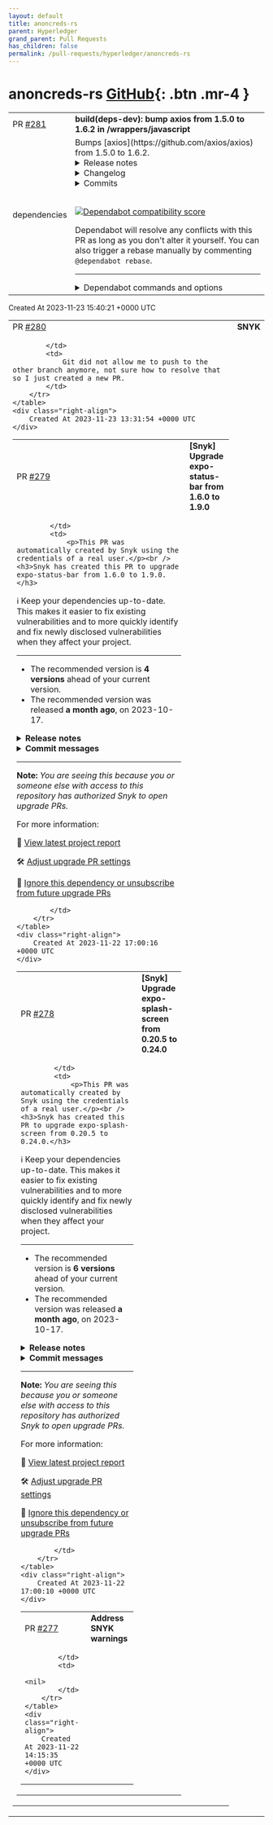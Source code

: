 ```yaml
---
layout: default
title: anoncreds-rs
parent: Hyperledger
grand_parent: Pull Requests
has_children: false
permalink: /pull-requests/hyperledger/anoncreds-rs
---
```


# anoncreds-rs <span class="fs-3 right-align">[GitHub](https://github.com/hyperledger/anoncreds-rs){: .btn .mr-4 }</span>


<div>
    <table>
        <tr>
            <td>
                PR <a href="https://github.com/hyperledger/anoncreds-rs/pull/281" class=".btn">#281</a>
            </td>
            <td>
                <b>
                    build(deps-dev): bump axios from 1.5.0 to 1.6.2 in /wrappers/javascript
                </b>
            </td>
        </tr>
        <tr>
            <td>
                <span class="chip">dependencies</span>
            </td>
            <td>
                Bumps [axios](https://github.com/axios/axios) from 1.5.0 to 1.6.2.
<details>
<summary>Release notes</summary>
<p><em>Sourced from <a href="https://github.com/axios/axios/releases">axios's releases</a>.</em></p>
<blockquote>
<h2>Release v1.6.2</h2>
<h2>Release notes:</h2>
<h3>Features</h3>
<ul>
<li><strong>withXSRFToken:</strong> added withXSRFToken option as a workaround to achieve the old <code>withCredentials</code> behavior; (<a href="https://redirect.github.com/axios/axios/issues/6046">#6046</a>) (<a href="https://github.com/axios/axios/commit/cff996779b272a5e94c2b52f5503ccf668bc42dc">cff9967</a>)</li>
</ul>
<h3>PRs</h3>
<ul>
<li>feat(withXSRFToken): added withXSRFToken option as a workaround to achieve the old `withCredentials` behavior; ( <a href="https://api.github.com/repos/axios/axios/pulls/6046">#6046</a> )</li>
</ul>
<pre><code>
📢 This PR added &amp;#x27;withXSRFToken&amp;#x27; option as a replacement for old withCredentials behaviour. 
You should now use withXSRFToken along with withCredential to get the old behavior.
This functionality is considered as a fix.
</code></pre>
<h3>Contributors to this release</h3>
<ul>
<li><!-- raw HTML omitted --> <a href="https://github.com/DigitalBrainJS" title="+271/-146 ([#6081](https://github.com/axios/axios/issues/6081) [#6080](https://github.com/axios/axios/issues/6080) [#6079](https://github.com/axios/axios/issues/6079) [#6078](https://github.com/axios/axios/issues/6078) [#6046](https://github.com/axios/axios/issues/6046) [#6064](https://github.com/axios/axios/issues/6064) [#6063](https://github.com/axios/axios/issues/6063) )">Dmitriy Mozgovoy</a></li>
<li><!-- raw HTML omitted --> <a href="https://github.com/ckng0221" title="+4/-4 ([#6073](https://github.com/axios/axios/issues/6073) )">Ng Choon Khon (CK)</a></li>
<li><!-- raw HTML omitted --> <a href="https://github.com/mnomanmemon" title="+2/-2 ([#6048](https://github.com/axios/axios/issues/6048) )">Muhammad Noman</a></li>
</ul>
<h2>Release v1.6.1</h2>
<h2>Release notes:</h2>
<h3>Bug Fixes</h3>
<ul>
<li><strong>formdata:</strong> fixed content-type header normalization for non-standard browser environments; (<a href="https://redirect.github.com/axios/axios/issues/6056">#6056</a>) (<a href="https://github.com/axios/axios/commit/dd465ab22bbfa262c6567be6574bf46a057d5288">dd465ab</a>)</li>
<li><strong>platform:</strong> fixed emulated browser detection in node.js environment; (<a href="https://redirect.github.com/axios/axios/issues/6055">#6055</a>) (<a href="https://github.com/axios/axios/commit/3dc8369e505e32a4e12c22f154c55fd63ac67fbb">3dc8369</a>)</li>
</ul>
<h3>Contributors to this release</h3>
<ul>
<li><!-- raw HTML omitted --> <a href="https://github.com/DigitalBrainJS" title="+432/-65 ([#6059](https://github.com/axios/axios/issues/6059) [#6056](https://github.com/axios/axios/issues/6056) [#6055](https://github.com/axios/axios/issues/6055) )">Dmitriy Mozgovoy</a></li>
<li><!-- raw HTML omitted --> <a href="https://github.com/meyfa" title="+5/-2 ([#5835](https://github.com/axios/axios/issues/5835) )">Fabian Meyer</a></li>
</ul>
<h2>Release v1.6.0</h2>
<h2>Release notes:</h2>
<h3>Bug Fixes</h3>
<ul>
<li><strong>CSRF:</strong> fixed CSRF vulnerability CVE-2023-45857 (<a href="https://redirect.github.com/axios/axios/issues/6028">#6028</a>) (<a href="https://github.com/axios/axios/commit/96ee232bd3ee4de2e657333d4d2191cd389e14d0">96ee232</a>)</li>
<li><strong>dns:</strong> fixed lookup function decorator to work properly in node v20; (<a href="https://redirect.github.com/axios/axios/issues/6011">#6011</a>) (<a href="https://github.com/axios/axios/commit/5aaff532a6b820bb9ab6a8cd0f77131b47e2adb8">5aaff53</a>)</li>
<li><strong>types:</strong> fix AxiosHeaders types; (<a href="https://redirect.github.com/axios/axios/issues/5931">#5931</a>) (<a href="https://github.com/axios/axios/commit/a1c8ad008b3c13d53e135bbd0862587fb9d3fc09">a1c8ad0</a>)</li>
</ul>
<h3>PRs</h3>
<ul>
<li>CVE 2023 45857 ( <a href="https://api.github.com/repos/axios/axios/pulls/6028">#6028</a> )</li>
</ul>
<pre><code>
⚠️ Critical vulnerability fix. See https://security.snyk.io/vuln/SNYK-JS-AXIOS-6032459
</code></pre>
<h3>Contributors to this release</h3>
<!-- raw HTML omitted -->
</blockquote>
<p>... (truncated)</p>
</details>
<details>
<summary>Changelog</summary>
<p><em>Sourced from <a href="https://github.com/axios/axios/blob/v1.x/CHANGELOG.md">axios's changelog</a>.</em></p>
<blockquote>
<h2><a href="https://github.com/axios/axios/compare/v1.6.1...v1.6.2">1.6.2</a> (2023-11-14)</h2>
<h3>Features</h3>
<ul>
<li><strong>withXSRFToken:</strong> added withXSRFToken option as a workaround to achieve the old <code>withCredentials</code> behavior; (<a href="https://redirect.github.com/axios/axios/issues/6046">#6046</a>) (<a href="https://github.com/axios/axios/commit/cff996779b272a5e94c2b52f5503ccf668bc42dc">cff9967</a>)</li>
</ul>
<h3>PRs</h3>
<ul>
<li>feat(withXSRFToken): added withXSRFToken option as a workaround to achieve the old `withCredentials` behavior; ( <a href="https://api.github.com/repos/axios/axios/pulls/6046">#6046</a> )</li>
</ul>
<pre><code>
📢 This PR added &amp;#x27;withXSRFToken&amp;#x27; option as a replacement for old withCredentials behaviour. 
You should now use withXSRFToken along with withCredential to get the old behavior.
This functionality is considered as a fix.
</code></pre>
<h3>Contributors to this release</h3>
<ul>
<li><!-- raw HTML omitted --> <a href="https://github.com/DigitalBrainJS" title="+271/-146 ([#6081](https://github.com/axios/axios/issues/6081) [#6080](https://github.com/axios/axios/issues/6080) [#6079](https://github.com/axios/axios/issues/6079) [#6078](https://github.com/axios/axios/issues/6078) [#6046](https://github.com/axios/axios/issues/6046) [#6064](https://github.com/axios/axios/issues/6064) [#6063](https://github.com/axios/axios/issues/6063) )">Dmitriy Mozgovoy</a></li>
<li><!-- raw HTML omitted --> <a href="https://github.com/ckng0221" title="+4/-4 ([#6073](https://github.com/axios/axios/issues/6073) )">Ng Choon Khon (CK)</a></li>
<li><!-- raw HTML omitted --> <a href="https://github.com/mnomanmemon" title="+2/-2 ([#6048](https://github.com/axios/axios/issues/6048) )">Muhammad Noman</a></li>
</ul>
<h2><a href="https://github.com/axios/axios/compare/v1.6.0...v1.6.1">1.6.1</a> (2023-11-08)</h2>
<h3>Bug Fixes</h3>
<ul>
<li><strong>formdata:</strong> fixed content-type header normalization for non-standard browser environments; (<a href="https://redirect.github.com/axios/axios/issues/6056">#6056</a>) (<a href="https://github.com/axios/axios/commit/dd465ab22bbfa262c6567be6574bf46a057d5288">dd465ab</a>)</li>
<li><strong>platform:</strong> fixed emulated browser detection in node.js environment; (<a href="https://redirect.github.com/axios/axios/issues/6055">#6055</a>) (<a href="https://github.com/axios/axios/commit/3dc8369e505e32a4e12c22f154c55fd63ac67fbb">3dc8369</a>)</li>
</ul>
<h3>Contributors to this release</h3>
<ul>
<li><!-- raw HTML omitted --> <a href="https://github.com/DigitalBrainJS" title="+432/-65 ([#6059](https://github.com/axios/axios/issues/6059) [#6056](https://github.com/axios/axios/issues/6056) [#6055](https://github.com/axios/axios/issues/6055) )">Dmitriy Mozgovoy</a></li>
<li><!-- raw HTML omitted --> <a href="https://github.com/meyfa" title="+5/-2 ([#5835](https://github.com/axios/axios/issues/5835) )">Fabian Meyer</a></li>
</ul>
<h3>PRs</h3>
<ul>
<li>feat(withXSRFToken): added withXSRFToken option as a workaround to achieve the old `withCredentials` behavior; ( <a href="https://api.github.com/repos/axios/axios/pulls/6046">#6046</a> )</li>
</ul>
<pre><code>
📢 This PR added &amp;#x27;withXSRFToken&amp;#x27; option as a replacement for old withCredentials behaviour. 
You should now use withXSRFToken along with withCredential to get the old behavior.
This functionality is considered as a fix.
</code></pre>
<h1><a href="https://github.com/axios/axios/compare/v1.5.1...v1.6.0">1.6.0</a> (2023-10-26)</h1>
<h3>Bug Fixes</h3>
<ul>
<li><strong>CSRF:</strong> fixed CSRF vulnerability CVE-2023-45857 (<a href="https://redirect.github.com/axios/axios/issues/6028">#6028</a>) (<a href="https://github.com/axios/axios/commit/96ee232bd3ee4de2e657333d4d2191cd389e14d0">96ee232</a>)</li>
</ul>
<!-- raw HTML omitted -->
</blockquote>
<p>... (truncated)</p>
</details>
<details>
<summary>Commits</summary>
<ul>
<li><a href="https://github.com/axios/axios/commit/b3be36585884ba1e237fdd0eacf55f678aefc396"><code>b3be365</code></a> chore(release): v1.6.2 (<a href="https://redirect.github.com/axios/axios/issues/6082">#6082</a>)</li>
<li><a href="https://github.com/axios/axios/commit/8739acbd28eeb6b62c3565c8cf06309d15c5ed4b"><code>8739acb</code></a> chore(ci): removed redundant release action; (<a href="https://redirect.github.com/axios/axios/issues/6081">#6081</a>)</li>
<li><a href="https://github.com/axios/axios/commit/bfa9c305238bd14d1034af9af04b6749f9dba9b4"><code>bfa9c30</code></a> chore(docs): fix outdated grunt to npm scripts (<a href="https://redirect.github.com/axios/axios/issues/6073">#6073</a>)</li>
<li><a href="https://github.com/axios/axios/commit/a2b0fb314f5bd62deb4e9b3cb4d2e868734dd5bd"><code>a2b0fb3</code></a> chore(docs): update README.md (<a href="https://redirect.github.com/axios/axios/issues/6048">#6048</a>)</li>
<li><a href="https://github.com/axios/axios/commit/b12a6083f33539ac3883e5a9938e46a76f99305d"><code>b12a608</code></a> chore(ci): removed paths-ignore filter; (<a href="https://redirect.github.com/axios/axios/issues/6080">#6080</a>)</li>
<li><a href="https://github.com/axios/axios/commit/0c9d88602bf305926f8826bd6c1374465ddfd780"><code>0c9d886</code></a> chore(ci): reworked ignoring files logic; (<a href="https://redirect.github.com/axios/axios/issues/6079">#6079</a>)</li>
<li><a href="https://github.com/axios/axios/commit/30873ee5a8f35aef3eabcece9c81a18ae9bec7bf"><code>30873ee</code></a> chore(ci): add paths-ignore config to testing action; (<a href="https://redirect.github.com/axios/axios/issues/6078">#6078</a>)</li>
<li><a href="https://github.com/axios/axios/commit/cff996779b272a5e94c2b52f5503ccf668bc42dc"><code>cff9967</code></a> feat(withXSRFToken): added withXSRFToken option as a workaround to achieve th...</li>
<li><a href="https://github.com/axios/axios/commit/7009715369a50740ba2ce00534012c1caf269ad2"><code>7009715</code></a> chore(ci): fixed release notification action; (<a href="https://redirect.github.com/axios/axios/issues/6064">#6064</a>)</li>
<li><a href="https://github.com/axios/axios/commit/7144f10dc51a841527167b62b7d792e2989656c2"><code>7144f10</code></a> chore(ci): fixed release notification action; (<a href="https://redirect.github.com/axios/axios/issues/6063">#6063</a>)</li>
<li>Additional commits viewable in <a href="https://github.com/axios/axios/compare/v1.5.0...v1.6.2">compare view</a></li>
</ul>
</details>
<br />


[![Dependabot compatibility score](https://dependabot-badges.githubapp.com/badges/compatibility_score?dependency-name=axios&package-manager=npm_and_yarn&previous-version=1.5.0&new-version=1.6.2)](https://docs.github.com/en/github/managing-security-vulnerabilities/about-dependabot-security-updates#about-compatibility-scores)

Dependabot will resolve any conflicts with this PR as long as you don't alter it yourself. You can also trigger a rebase manually by commenting `@dependabot rebase`.

[//]: # (dependabot-automerge-start)
[//]: # (dependabot-automerge-end)

---

<details>
<summary>Dependabot commands and options</summary>
<br />

You can trigger Dependabot actions by commenting on this PR:
- `@dependabot rebase` will rebase this PR
- `@dependabot recreate` will recreate this PR, overwriting any edits that have been made to it
- `@dependabot merge` will merge this PR after your CI passes on it
- `@dependabot squash and merge` will squash and merge this PR after your CI passes on it
- `@dependabot cancel merge` will cancel a previously requested merge and block automerging
- `@dependabot reopen` will reopen this PR if it is closed
- `@dependabot close` will close this PR and stop Dependabot recreating it. You can achieve the same result by closing it manually
- `@dependabot show <dependency name> ignore conditions` will show all of the ignore conditions of the specified dependency
- `@dependabot ignore this major version` will close this PR and stop Dependabot creating any more for this major version (unless you reopen the PR or upgrade to it yourself)
- `@dependabot ignore this minor version` will close this PR and stop Dependabot creating any more for this minor version (unless you reopen the PR or upgrade to it yourself)
- `@dependabot ignore this dependency` will close this PR and stop Dependabot creating any more for this dependency (unless you reopen the PR or upgrade to it yourself)
You can disable automated security fix PRs for this repo from the [Security Alerts page](https://github.com/hyperledger/anoncreds-rs/network/alerts).

</details>
            </td>
        </tr>
    </table>
    <div class="right-align">
        Created At 2023-11-23 15:40:21 +0000 UTC
    </div>
</div>

<div>
    <table>
        <tr>
            <td>
                PR <a href="https://github.com/hyperledger/anoncreds-rs/pull/280" class=".btn">#280</a>
            </td>
            <td>
                <b>
                    SNYK
                </b>
            </td>
        </tr>
        <tr>
            <td>
                
            </td>
            <td>
                Git did not allow me to push to the other branch anymore, not sure how to resolve that so I just created a new PR.
            </td>
        </tr>
    </table>
    <div class="right-align">
        Created At 2023-11-23 13:31:54 +0000 UTC
    </div>
</div>

<div>
    <table>
        <tr>
            <td>
                PR <a href="https://github.com/hyperledger/anoncreds-rs/pull/279" class=".btn">#279</a>
            </td>
            <td>
                <b>
                    [Snyk] Upgrade expo-status-bar from 1.6.0 to 1.9.0
                </b>
            </td>
        </tr>
        <tr>
            <td>
                
            </td>
            <td>
                <p>This PR was automatically created by Snyk using the credentials of a real user.</p><br /><h3>Snyk has created this PR to upgrade expo-status-bar from 1.6.0 to 1.9.0.</h3>

:information_source: Keep your dependencies up-to-date. This makes it easier to fix existing vulnerabilities and to more quickly identify and fix newly disclosed vulnerabilities when they affect your project.
<hr/>

- The recommended version is **4 versions** ahead of your current version.
- The recommended version was released **a month ago**, on 2023-10-17.


<details>
<summary><b>Release notes</b></summary>
<br/>
  <details>
    <summary>Package name: <b>expo-status-bar</b></summary>
    <ul>
      <li>
        <b>1.9.0</b> - 2023-10-17
      </li>
      <li>
        <b>1.8.0</b> - 2023-09-15
      </li>
      <li>
        <b>1.7.1</b> - 2023-08-02
      </li>
      <li>
        <b>1.7.0</b> - 2023-07-28
      </li>
      <li>
        <b>1.6.0</b> - 2023-06-21
      </li>
    </ul>
    from <a href="https://snyk.io/redirect/github/expo/expo/releases">expo-status-bar GitHub release notes</a>
  </details>
</details>


<details>
  <summary><b>Commit messages</b></summary>
  </br>
  <details>
    <summary>Package name: <b>expo-status-bar</b></summary>
    <ul>
      <li><a href="https://snyk.io/redirect/github/expo/expo/commit/da25937e2a99661cbe5eb60ca1d8d6245fc96a50">da25937</a> Publish packages</li>
      <li><a href="https://snyk.io/redirect/github/expo/expo/commit/ee7897097f5f946ad7fcb94447eed789b984dd02">ee78970</a> Publish packages</li>
      <li><a href="https://snyk.io/redirect/github/expo/expo/commit/f242ff9b614d4fef5e9a1f1849d881ed033a39fa">f242ff9</a> [cli][config] warn when dynamic config doesn&#x27;t use static config present in project (#24308)</li>
      <li><a href="https://snyk.io/redirect/github/expo/expo/commit/551de2991b26cee84769165decd58fe829d4c186">551de29</a> update haptics docs (#24876)</li>
      <li><a href="https://snyk.io/redirect/github/expo/expo/commit/c7cdf53ffdd47e09e50435252a05caf223d6ae0b">c7cdf53</a> preserve jsx across Expo SDK (#24889)</li>
      <li><a href="https://snyk.io/redirect/github/expo/expo/commit/17161dc0ecddb887a54f7cd38f9e8ed7d1b0ea17">17161dc</a> [expo-av][iOS] Fix compilation on tvOS (#24864)</li>
      <li><a href="https://snyk.io/redirect/github/expo/expo/commit/767bbe499cc4ebf6b027cceb7411610234890eb4">767bbe4</a> [core][Android] Fix &#x60;null&#x60; or &#x60;undefined&#x60; wasn&#x27;t converted to &#x60;JavaScriptValue&#x60; (#24899)</li>
      <li><a href="https://snyk.io/redirect/github/expo/expo/commit/82c0de2d1347c00e1dd57f2d0e300cb8462ada8c">82c0de2</a> [core][Android] Add &#x60;CommonExceptions.ModuleNotFound&#x60; (#24898)</li>
      <li><a href="https://snyk.io/redirect/github/expo/expo/commit/01136e7c5b54de35aa5ac0c66834e1617071540e">01136e7</a> [core][Android] Add type converter for the &#x60;Set&#x60; class (#24897)</li>
      <li><a href="https://snyk.io/redirect/github/expo/expo/commit/66a72535725d6275f4d46ec5d9d27cd090314bfc">66a7253</a> [ios][application] Migrate to Expo Modules API (#24871)</li>
      <li><a href="https://snyk.io/redirect/github/expo/expo/commit/1ffca92739c49322f6beef3a394fa62f0214a7ce">1ffca92</a> [expo-image][iOS] ImageView - check macCatalyst support to use ImageAnalyzer (#24880)</li>
      <li><a href="https://snyk.io/redirect/github/expo/expo/commit/3bd96242183683f3aaf21143f17dd134af437cab">3bd9624</a> [expo-image] [ENG-10268] support tintColor for SVGs on Android (part 2) (#24888)</li>
      <li><a href="https://snyk.io/redirect/github/expo/expo/commit/5da49f817864b2415e480830f4e2fc1ffa6dfc5e">5da49f8</a> [docs] Update local app development doc to clarify a couple points</li>
      <li><a href="https://snyk.io/redirect/github/expo/expo/commit/923016204c239cdad07b89626ac65eb505623d98">9230162</a> [font] config plugin to link fonts in the native projects (#24772)</li>
      <li><a href="https://snyk.io/redirect/github/expo/expo/commit/174dee96aa2c99ab33e2a768118c9a28e476ce05">174dee9</a> [docs] install prettier with eslint (#24872)</li>
      <li><a href="https://snyk.io/redirect/github/expo/expo/commit/a62b155fbcdc8bd04b67ebc3083b6906e574831a">a62b155</a> [docs] remove unnecessary import from router docs (#24869)</li>
      <li><a href="https://snyk.io/redirect/github/expo/expo/commit/30a430ac2ec9e346b99e92b57840ad7ee29a297f">30a430a</a> Revert &quot;Revert &quot;[build-properties] Support modifying &lt;queries&gt; tag in android manifest (#24619)&quot;&quot;</li>
      <li><a href="https://snyk.io/redirect/github/expo/expo/commit/248319fac2e24e9c0b4d63fbf53e3466cb9cd71b">248319f</a> Revert &quot;[build-properties] Support modifying &lt;queries&gt; tag in android manifest (#24619)&quot;</li>
      <li><a href="https://snyk.io/redirect/github/expo/expo/commit/fe399504a43df191399bde7c84151f1982026c84">fe39950</a> [core] fix shared object exception for thread issues (#24836)</li>
      <li><a href="https://snyk.io/redirect/github/expo/expo/commit/995844a20418c1d341f38809ca857e049efc4677">995844a</a> [android][ios] Upgrade react-native-webview to 13.6.2 (#24850)</li>
      <li><a href="https://snyk.io/redirect/github/expo/expo/commit/64705e7f25ccd329343f056feca9901e3d12205b">64705e7</a> Update @ react-native-picker/picker to 2.5.1 (#24839)</li>
      <li><a href="https://snyk.io/redirect/github/expo/expo/commit/954cc4a6dd4d0458c441782578f09fc22ce54f9c">954cc4a</a> [actions] remove &#x27;need review&#x27; label if an issue is accepted (#24855)</li>
      <li><a href="https://snyk.io/redirect/github/expo/expo/commit/2740dee1a618e0e5c5ffd66a0cbe3c873b932ed9">2740dee</a> [build-properties] Support modifying &lt;queries&gt; tag in android manifest (#24619)</li>
      <li><a href="https://snyk.io/redirect/github/expo/expo/commit/05fecad5d0d1ccbb9b50411dde4f477b9dd1312f">05fecad</a> commit yarn.lock</li>
    </ul>

   <a href="https://snyk.io/redirect/github/expo/expo/compare/fa5ecca8251986b9f197cc14074eec0ab6dfb6db...da25937e2a99661cbe5eb60ca1d8d6245fc96a50">Compare</a>
  </details>
</details>
<hr/>

**Note:** *You are seeing this because you or someone else with access to this repository has authorized Snyk to open upgrade PRs.*

For more information:  <img src="https://api.segment.io/v1/pixel/track?data=eyJ3cml0ZUtleSI6InJyWmxZcEdHY2RyTHZsb0lYd0dUcVg4WkFRTnNCOUEwIiwiYW5vbnltb3VzSWQiOiIzNzAzZDU3NS1jZGQ5LTRjZDUtYjA0My05MzlhMTJiMjEyMDYiLCJldmVudCI6IlBSIHZpZXdlZCIsInByb3BlcnRpZXMiOnsicHJJZCI6IjM3MDNkNTc1LWNkZDktNGNkNS1iMDQzLTkzOWExMmIyMTIwNiJ9fQ==" width="0" height="0"/>

🧐 [View latest project report](https://app.snyk.io/org/hyperledger-bot/project/adcadd64-fca2-41e4-9476-aa9d33532df3?utm_source&#x3D;github&amp;utm_medium&#x3D;referral&amp;page&#x3D;upgrade-pr)

🛠 [Adjust upgrade PR settings](https://app.snyk.io/org/hyperledger-bot/project/adcadd64-fca2-41e4-9476-aa9d33532df3/settings/integration?utm_source&#x3D;github&amp;utm_medium&#x3D;referral&amp;page&#x3D;upgrade-pr)

🔕 [Ignore this dependency or unsubscribe from future upgrade PRs](https://app.snyk.io/org/hyperledger-bot/project/adcadd64-fca2-41e4-9476-aa9d33532df3/settings/integration?pkg&#x3D;expo-status-bar&amp;utm_source&#x3D;github&amp;utm_medium&#x3D;referral&amp;page&#x3D;upgrade-pr#auto-dep-upgrades)

<!--- (snyk:metadata:{"prId":"3703d575-cdd9-4cd5-b043-939a12b21206","prPublicId":"3703d575-cdd9-4cd5-b043-939a12b21206","dependencies":[{"name":"expo-status-bar","from":"1.6.0","to":"1.9.0"}],"packageManager":"npm","type":"auto","projectUrl":"https://app.snyk.io/org/hyperledger-bot/project/adcadd64-fca2-41e4-9476-aa9d33532df3?utm_source=github&utm_medium=referral&page=upgrade-pr","projectPublicId":"adcadd64-fca2-41e4-9476-aa9d33532df3","env":"prod","prType":"upgrade","vulns":[],"issuesToFix":[],"upgrade":[],"upgradeInfo":{"versionsDiff":4,"publishedDate":"2023-10-17T20:28:08.927Z"},"templateVariants":[],"hasFixes":false,"isMajorUpgrade":false,"isBreakingChange":false,"priorityScoreList":[]}) --->

            </td>
        </tr>
    </table>
    <div class="right-align">
        Created At 2023-11-22 17:00:16 +0000 UTC
    </div>
</div>

<div>
    <table>
        <tr>
            <td>
                PR <a href="https://github.com/hyperledger/anoncreds-rs/pull/278" class=".btn">#278</a>
            </td>
            <td>
                <b>
                    [Snyk] Upgrade expo-splash-screen from 0.20.5 to 0.24.0
                </b>
            </td>
        </tr>
        <tr>
            <td>
                
            </td>
            <td>
                <p>This PR was automatically created by Snyk using the credentials of a real user.</p><br /><h3>Snyk has created this PR to upgrade expo-splash-screen from 0.20.5 to 0.24.0.</h3>

:information_source: Keep your dependencies up-to-date. This makes it easier to fix existing vulnerabilities and to more quickly identify and fix newly disclosed vulnerabilities when they affect your project.
<hr/>

- The recommended version is **6 versions** ahead of your current version.
- The recommended version was released **a month ago**, on 2023-10-17.


<details>
<summary><b>Release notes</b></summary>
<br/>
  <details>
    <summary>Package name: <b>expo-splash-screen</b></summary>
    <ul>
      <li>
        <b>0.24.0</b> - 2023-10-17
      </li>
      <li>
        <b>0.23.1</b> - 2023-09-18
      </li>
      <li>
        <b>0.23.0</b> - 2023-09-15
      </li>
      <li>
        <b>0.22.0</b> - 2023-09-04
      </li>
      <li>
        <b>0.21.1</b> - 2023-08-02
      </li>
      <li>
        <b>0.21.0</b> - 2023-07-28
      </li>
      <li>
        <b>0.20.5</b> - 2023-07-29
      </li>
    </ul>
    from <a href="https://snyk.io/redirect/github/expo/expo/releases">expo-splash-screen GitHub release notes</a>
  </details>
</details>


<details>
  <summary><b>Commit messages</b></summary>
  </br>
  <details>
    <summary>Package name: <b>expo-splash-screen</b></summary>
    <ul>
      <li><a href="https://snyk.io/redirect/github/expo/expo/commit/da25937e2a99661cbe5eb60ca1d8d6245fc96a50">da25937</a> Publish packages</li>
      <li><a href="https://snyk.io/redirect/github/expo/expo/commit/ee7897097f5f946ad7fcb94447eed789b984dd02">ee78970</a> Publish packages</li>
      <li><a href="https://snyk.io/redirect/github/expo/expo/commit/f242ff9b614d4fef5e9a1f1849d881ed033a39fa">f242ff9</a> [cli][config] warn when dynamic config doesn&#x27;t use static config present in project (#24308)</li>
      <li><a href="https://snyk.io/redirect/github/expo/expo/commit/551de2991b26cee84769165decd58fe829d4c186">551de29</a> update haptics docs (#24876)</li>
      <li><a href="https://snyk.io/redirect/github/expo/expo/commit/c7cdf53ffdd47e09e50435252a05caf223d6ae0b">c7cdf53</a> preserve jsx across Expo SDK (#24889)</li>
      <li><a href="https://snyk.io/redirect/github/expo/expo/commit/17161dc0ecddb887a54f7cd38f9e8ed7d1b0ea17">17161dc</a> [expo-av][iOS] Fix compilation on tvOS (#24864)</li>
      <li><a href="https://snyk.io/redirect/github/expo/expo/commit/767bbe499cc4ebf6b027cceb7411610234890eb4">767bbe4</a> [core][Android] Fix &#x60;null&#x60; or &#x60;undefined&#x60; wasn&#x27;t converted to &#x60;JavaScriptValue&#x60; (#24899)</li>
      <li><a href="https://snyk.io/redirect/github/expo/expo/commit/82c0de2d1347c00e1dd57f2d0e300cb8462ada8c">82c0de2</a> [core][Android] Add &#x60;CommonExceptions.ModuleNotFound&#x60; (#24898)</li>
      <li><a href="https://snyk.io/redirect/github/expo/expo/commit/01136e7c5b54de35aa5ac0c66834e1617071540e">01136e7</a> [core][Android] Add type converter for the &#x60;Set&#x60; class (#24897)</li>
      <li><a href="https://snyk.io/redirect/github/expo/expo/commit/66a72535725d6275f4d46ec5d9d27cd090314bfc">66a7253</a> [ios][application] Migrate to Expo Modules API (#24871)</li>
      <li><a href="https://snyk.io/redirect/github/expo/expo/commit/1ffca92739c49322f6beef3a394fa62f0214a7ce">1ffca92</a> [expo-image][iOS] ImageView - check macCatalyst support to use ImageAnalyzer (#24880)</li>
      <li><a href="https://snyk.io/redirect/github/expo/expo/commit/3bd96242183683f3aaf21143f17dd134af437cab">3bd9624</a> [expo-image] [ENG-10268] support tintColor for SVGs on Android (part 2) (#24888)</li>
      <li><a href="https://snyk.io/redirect/github/expo/expo/commit/5da49f817864b2415e480830f4e2fc1ffa6dfc5e">5da49f8</a> [docs] Update local app development doc to clarify a couple points</li>
      <li><a href="https://snyk.io/redirect/github/expo/expo/commit/923016204c239cdad07b89626ac65eb505623d98">9230162</a> [font] config plugin to link fonts in the native projects (#24772)</li>
      <li><a href="https://snyk.io/redirect/github/expo/expo/commit/174dee96aa2c99ab33e2a768118c9a28e476ce05">174dee9</a> [docs] install prettier with eslint (#24872)</li>
      <li><a href="https://snyk.io/redirect/github/expo/expo/commit/a62b155fbcdc8bd04b67ebc3083b6906e574831a">a62b155</a> [docs] remove unnecessary import from router docs (#24869)</li>
      <li><a href="https://snyk.io/redirect/github/expo/expo/commit/30a430ac2ec9e346b99e92b57840ad7ee29a297f">30a430a</a> Revert &quot;Revert &quot;[build-properties] Support modifying &lt;queries&gt; tag in android manifest (#24619)&quot;&quot;</li>
      <li><a href="https://snyk.io/redirect/github/expo/expo/commit/248319fac2e24e9c0b4d63fbf53e3466cb9cd71b">248319f</a> Revert &quot;[build-properties] Support modifying &lt;queries&gt; tag in android manifest (#24619)&quot;</li>
      <li><a href="https://snyk.io/redirect/github/expo/expo/commit/fe399504a43df191399bde7c84151f1982026c84">fe39950</a> [core] fix shared object exception for thread issues (#24836)</li>
      <li><a href="https://snyk.io/redirect/github/expo/expo/commit/995844a20418c1d341f38809ca857e049efc4677">995844a</a> [android][ios] Upgrade react-native-webview to 13.6.2 (#24850)</li>
      <li><a href="https://snyk.io/redirect/github/expo/expo/commit/64705e7f25ccd329343f056feca9901e3d12205b">64705e7</a> Update @ react-native-picker/picker to 2.5.1 (#24839)</li>
      <li><a href="https://snyk.io/redirect/github/expo/expo/commit/954cc4a6dd4d0458c441782578f09fc22ce54f9c">954cc4a</a> [actions] remove &#x27;need review&#x27; label if an issue is accepted (#24855)</li>
      <li><a href="https://snyk.io/redirect/github/expo/expo/commit/2740dee1a618e0e5c5ffd66a0cbe3c873b932ed9">2740dee</a> [build-properties] Support modifying &lt;queries&gt; tag in android manifest (#24619)</li>
      <li><a href="https://snyk.io/redirect/github/expo/expo/commit/05fecad5d0d1ccbb9b50411dde4f477b9dd1312f">05fecad</a> commit yarn.lock</li>
    </ul>

   <a href="https://snyk.io/redirect/github/expo/expo/compare/0d774d352ca6d11f83a3223199c8e5f6ba4c8e09...da25937e2a99661cbe5eb60ca1d8d6245fc96a50">Compare</a>
  </details>
</details>
<hr/>

**Note:** *You are seeing this because you or someone else with access to this repository has authorized Snyk to open upgrade PRs.*

For more information:  <img src="https://api.segment.io/v1/pixel/track?data=eyJ3cml0ZUtleSI6InJyWmxZcEdHY2RyTHZsb0lYd0dUcVg4WkFRTnNCOUEwIiwiYW5vbnltb3VzSWQiOiIyMGM5N2YxNi0wYjg5LTRlMjEtYTk5Ni1jYTFjMDU0MWU3YTQiLCJldmVudCI6IlBSIHZpZXdlZCIsInByb3BlcnRpZXMiOnsicHJJZCI6IjIwYzk3ZjE2LTBiODktNGUyMS1hOTk2LWNhMWMwNTQxZTdhNCJ9fQ==" width="0" height="0"/>

🧐 [View latest project report](https://app.snyk.io/org/hyperledger-bot/project/adcadd64-fca2-41e4-9476-aa9d33532df3?utm_source&#x3D;github&amp;utm_medium&#x3D;referral&amp;page&#x3D;upgrade-pr)

🛠 [Adjust upgrade PR settings](https://app.snyk.io/org/hyperledger-bot/project/adcadd64-fca2-41e4-9476-aa9d33532df3/settings/integration?utm_source&#x3D;github&amp;utm_medium&#x3D;referral&amp;page&#x3D;upgrade-pr)

🔕 [Ignore this dependency or unsubscribe from future upgrade PRs](https://app.snyk.io/org/hyperledger-bot/project/adcadd64-fca2-41e4-9476-aa9d33532df3/settings/integration?pkg&#x3D;expo-splash-screen&amp;utm_source&#x3D;github&amp;utm_medium&#x3D;referral&amp;page&#x3D;upgrade-pr#auto-dep-upgrades)

<!--- (snyk:metadata:{"prId":"20c97f16-0b89-4e21-a996-ca1c0541e7a4","prPublicId":"20c97f16-0b89-4e21-a996-ca1c0541e7a4","dependencies":[{"name":"expo-splash-screen","from":"0.20.5","to":"0.24.0"}],"packageManager":"npm","type":"auto","projectUrl":"https://app.snyk.io/org/hyperledger-bot/project/adcadd64-fca2-41e4-9476-aa9d33532df3?utm_source=github&utm_medium=referral&page=upgrade-pr","projectPublicId":"adcadd64-fca2-41e4-9476-aa9d33532df3","env":"prod","prType":"upgrade","vulns":[],"issuesToFix":[],"upgrade":[],"upgradeInfo":{"versionsDiff":6,"publishedDate":"2023-10-17T20:27:52.531Z"},"templateVariants":[],"hasFixes":false,"isMajorUpgrade":false,"isBreakingChange":false,"priorityScoreList":[]}) --->

            </td>
        </tr>
    </table>
    <div class="right-align">
        Created At 2023-11-22 17:00:10 +0000 UTC
    </div>
</div>

<div>
    <table>
        <tr>
            <td>
                PR <a href="https://github.com/hyperledger/anoncreds-rs/pull/277" class=".btn">#277</a>
            </td>
            <td>
                <b>
                    Address SNYK warnings
                </b>
            </td>
        </tr>
        <tr>
            <td>
                
            </td>
            <td>
                <nil>
            </td>
        </tr>
    </table>
    <div class="right-align">
        Created At 2023-11-22 14:15:35 +0000 UTC
    </div>
</div>

